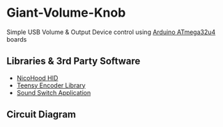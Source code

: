 Giant-Volume-Knob
===================

Simple USB Volume & Output Device control using [Arduino ATmega32u4](https://www.arduino.cc/en/Hacking/PinMapping32u4) boards


Libraries & 3rd Party Software
------------------------------
* [NicoHood HID](https://github.com/NicoHood/HID)
* [Teensy Encoder Library](http://www.pjrc.com/teensy/td_libs_Encoder.html)
* [Sound Switch Application](https://github.com/Belphemur/SoundSwitch)


Circuit Diagram
---------------
